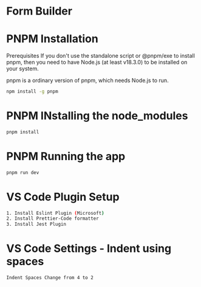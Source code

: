# Form Builder

# PNPM Installation

Prerequisites If you don't use the standalone script or @pnpm/exe to install pnpm,
then you need to have Node.js (at least v18.3.0) to be installed on your system.

pnpm is a ordinary version of pnpm, which needs Node.js to run.

```bash
npm install -g pnpm
```

# PNPM INstalling the node_modules

```bash
pnpm install
```

# PNPM Running the app

```bash
pnpm run dev
```

# VS Code Plugin Setup

```bash
1. Install Eslint Plugin (Microsoft)
2. Install Prettier-Code formatter
3. Install Jest Plugin
```

# VS Code Settings - Indent using spaces

```bash
Indent Spaces Change from 4 to 2
```
